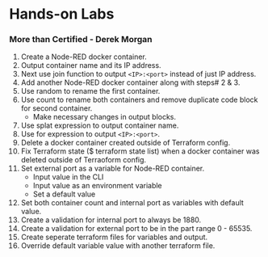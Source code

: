 # Hands-on Labs

### More than Certified - Derek Morgan
1. Create a Node-RED docker container.
2. Output container name and its IP address.
3. Next use join function to output `<IP>:<port>` instead of just IP address.
4. Add another Node-RED docker container along with steps# 2 & 3. 
5. Use random to rename the first container.
6. Use count to rename both containers and remove duplicate code block for second container.
     - Make necessary changes in output blocks. 
8. Use splat expression to output container name. 
9. Use for expression to output `<IP>:<port>`.
10. Delete a docker container created outside of Terraform config.
11. Fix Terraform state ($ terraform state list) when a docker container was deleted outside of Terraoform config.
12. Set external port as a variable for Node-RED container.
     - Input value in the CLI
     - Input value as an environment variable
     - Set a default value
13. Set both container count and internal port as variables with default value.
14. Create a validation for internal port to always be 1880.
15. Create a validation for external port to be in the part range 0 - 65535.
16. Create seperate terraform files for variables and output.
17. Override default variable value with another terraform file.  

